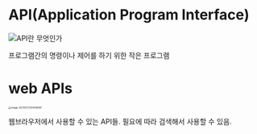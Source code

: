 # API(Application Program Interface)

![API란 무엇인가](http://blog.wishket.com/wp-content/uploads/2019/10/API-%EC%89%BD%EA%B2%8C-%EC%95%8C%EC%95%84%EB%B3%B4%EA%B8%B0.png)

프로그램간의 명령이나 제어를 하기 위한 작은 프로그램

# web APIs

<img src="/Users/joyeonglae/Library/Application Support/typora-user-images/image-20210727204408197.png" alt="image-20210727204408197" style="zoom: 33%;" />

웹브라우저에서 사용할 수 있는 API들.
필요에 따라 검색해서 사용할 수 있음.